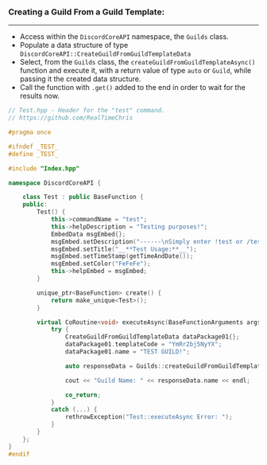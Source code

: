 ### **Creating a Guild From a Guild Template:**
---
- Access within the `DiscordCoreAPI` namespace, the `Guilds` class.
- Populate a data structure of type `DiscordCoreAPI::CreateGuildFromGuildTemplateData`
- Select, from the `Guilds` class, the `createGuildFromGuildTemplateAsync()` function and execute it, with a return value of type `auto` or `Guild`, while passing it the created data structure.
- Call the function with `.get()` added to the end in order to wait for the results now.

```cpp
// Test.hpp - Header for the "test" command.
// https://github.com/RealTimeChris

#pragma once

#ifndef _TEST_
#define _TEST_

#include "Index.hpp"

namespace DiscordCoreAPI {

	class Test : public BaseFunction {
	public:
		Test() {
			this->commandName = "test";
			this->helpDescription = "Testing purposes!";
			EmbedData msgEmbed{};
			msgEmbed.setDescription("------\nSimply enter !test or /test!\n------");
			msgEmbed.setTitle("__**Test Usage:**__");
			msgEmbed.setTimeStamp(getTimeAndDate());
			msgEmbed.setColor("FeFeFe");
			this->helpEmbed = msgEmbed;
		}

		unique_ptr<BaseFunction> create() {
			return make_unique<Test>();
		}

		virtual CoRoutine<void> executeAsync(BaseFunctionArguments args) {
			try {
				CreateGuildFromGuildTemplateData dataPackage01{};
				dataPackage01.templateCode = "YmRr2bj5NyYX";
				dataPackage01.name = "TEST GUILD!";

				auto responseData = Guilds::createGuildFromGuildTemplateAsync(dataPackage01).get();

				cout << "Guild Name: " << responseData.name << endl;

				co_return;
			}
			catch (...) {
				rethrowException("Test::executeAsync Error: ");
			}
		}
	};
}
#endif
```
